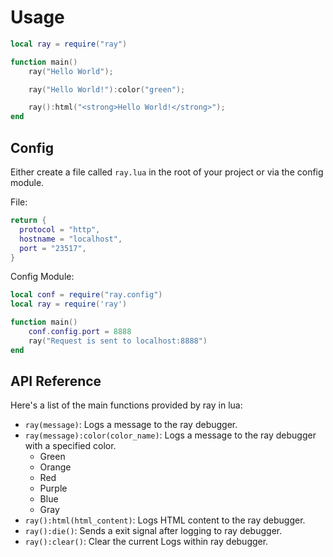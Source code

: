 # Usage

```lua
local ray = require("ray")

function main()
    ray("Hello World");

    ray("Hello World!"):color("green");

    ray():html("<strong>Hello World!</strong>");
end
```

## Config

Either create a file called `ray.lua` in the root of your project or via the config module.

File:

```lua
return {
  protocol = "http",
  hostname = "localhost",
  port = "23517",
}
```

Config Module:

```lua
local conf = require("ray.config")
local ray = require('ray')

function main()
    conf.config.port = 8888
    ray("Request is sent to localhost:8888")
end
```

## API Reference

Here's a list of the main functions provided by ray in lua:

- `ray(message)`: Logs a message to the ray debugger.
- `ray(message):color(color_name)`: Logs a message to the ray debugger with a specified color.
  - Green
  - Orange
  - Red
  - Purple
  - Blue
  - Gray
- `ray():html(html_content)`: Logs HTML content to the ray debugger.
- `ray():die()`: Sends a exit signal after logging to ray debugger.
- `ray():clear()`: Clear the current Logs within ray debugger.
